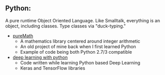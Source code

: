 ## Python:
A pure runtime Object Oriented Language.  Like Smalltalk,
everything is an object, including classes.  Type classes
via "duck-typing."

* [pureMath](pureMath/)
  - A mathematics library centered around integer arithmetic
  - An old project of mine back when I first learned Python
  - Example of code being both Python 2.7/3 compatible
* [deep learning with python](deepLearning/)
  - Code written while learning Python based Deep Learning
  - Keras and TensorFlow libraries
